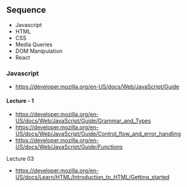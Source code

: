 ## Sequence

- Javascript
- HTML
- CSS
- Media Queries
- DOM Manipulation
- React


### Javascript
- https://developer.mozilla.org/en-US/docs/Web/JavaScript/Guide

#### Lecture - 1
- https://developer.mozilla.org/en-US/docs/Web/JavaScript/Guide/Grammar_and_Types
- https://developer.mozilla.org/en-US/docs/Web/JavaScript/Guide/Control_flow_and_error_handling
- https://developer.mozilla.org/en-US/docs/Web/JavaScript/Guide/Functions


Lecture 03
- https://developer.mozilla.org/en-US/docs/Learn/HTML/Introduction_to_HTML/Getting_started
